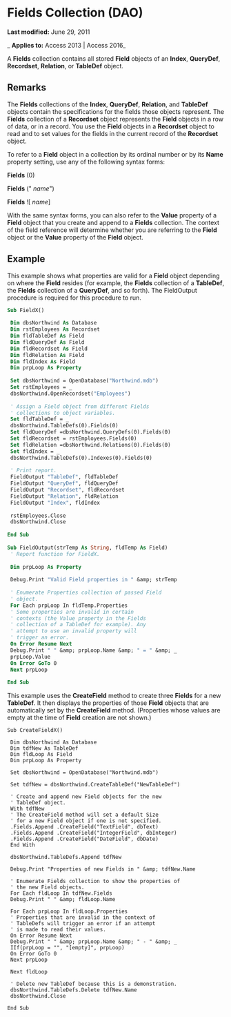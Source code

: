 
# Fields Collection (DAO)

 **Last modified:** June 29, 2011

 _ **Applies to:** Access 2013 | Access 2016_

A  **Fields** collection contains all stored **Field** objects of an **Index**, **QueryDef**, **Recordset**, **Relation**, or **TableDef** object.


## Remarks

The  **Fields** collections of the **Index**, **QueryDef**, **Relation**, and **TableDef** objects contain the specifications for the fields those objects represent. The **Fields** collection of a **Recordset** object represents the **Field** objects in a row of data, or in a record. You use the **Field** objects in a **Recordset** object to read and to set values for the fields in the current record of the **Recordset** object.

To refer to a  **Field** object in a collection by its ordinal number or by its **Name** property setting, use any of the following syntax forms:

 **Fields** (0)

 **Fields** (" _name_")

 **Fields** ![ _name_]

With the same syntax forms, you can also refer to the  **Value** property of a **Field** object that you create and append to a **Fields** collection. The context of the field reference will determine whether you are referring to the **Field** object or the **Value** property of the **Field** object.


## Example

This example shows what properties are valid for a  **Field** object depending on where the **Field** resides (for example, the **Fields** collection of a **TableDef**, the **Fields** collection of a **QueryDef**, and so forth). The FieldOutput procedure is required for this procedure to run.


```vb
Sub FieldX() 
 
 Dim dbsNorthwind As Database 
 Dim rstEmployees As Recordset 
 Dim fldTableDef As Field 
 Dim fldQueryDef As Field 
 Dim fldRecordset As Field 
 Dim fldRelation As Field 
 Dim fldIndex As Field 
 Dim prpLoop As Property 
 
 Set dbsNorthwind = OpenDatabase("Northwind.mdb") 
 Set rstEmployees = _ 
 dbsNorthwind.OpenRecordset("Employees") 
 
 ' Assign a Field object from different Fields 
 ' collections to object variables. 
 Set fldTableDef = _ 
 dbsNorthwind.TableDefs(0).Fields(0) 
 Set fldQueryDef =dbsNorthwind.QueryDefs(0).Fields(0) 
 Set fldRecordset = rstEmployees.Fields(0) 
 Set fldRelation =dbsNorthwind.Relations(0).Fields(0) 
 Set fldIndex = _ 
 dbsNorthwind.TableDefs(0).Indexes(0).Fields(0) 
 
 ' Print report. 
 FieldOutput "TableDef", fldTableDef 
 FieldOutput "QueryDef", fldQueryDef 
 FieldOutput "Recordset", fldRecordset 
 FieldOutput "Relation", fldRelation 
 FieldOutput "Index", fldIndex 
 
 rstEmployees.Close 
 dbsNorthwind.Close 
 
End Sub 
 
Sub FieldOutput(strTemp As String, fldTemp As Field) 
 ' Report function for FieldX. 
 
 Dim prpLoop As Property 
 
 Debug.Print "Valid Field properties in " &amp; strTemp 
 
 ' Enumerate Properties collection of passed Field 
 ' object. 
 For Each prpLoop In fldTemp.Properties 
 ' Some properties are invalid in certain 
 ' contexts (the Value property in the Fields 
 ' collection of a TableDef for example). Any 
 ' attempt to use an invalid property will 
 ' trigger an error. 
 On Error Resume Next 
 Debug.Print " " &amp; prpLoop.Name &amp; " = " &amp; _ 
 prpLoop.Value 
 On Error GoTo 0 
 Next prpLoop 
 
End Sub 

```

This example uses the  **CreateField** method to create three **Fields** for a new **TableDef**. It then displays the properties of those **Field** objects that are automatically set by the **CreateField** method. (Properties whose values are empty at the time of **Field** creation are not shown.)




```
Sub CreateFieldX() 
 
 Dim dbsNorthwind As Database 
 Dim tdfNew As TableDef 
 Dim fldLoop As Field 
 Dim prpLoop As Property 
 
 Set dbsNorthwind = OpenDatabase("Northwind.mdb") 
 
 Set tdfNew = dbsNorthwind.CreateTableDef("NewTableDef") 
 
 ' Create and append new Field objects for the new 
 ' TableDef object. 
 With tdfNew 
 ' The CreateField method will set a default Size 
 ' for a new Field object if one is not specified. 
 .Fields.Append .CreateField("TextField", dbText) 
 .Fields.Append .CreateField("IntegerField", dbInteger) 
 .Fields.Append .CreateField("DateField", dbDate) 
 End With 
 
 dbsNorthwind.TableDefs.Append tdfNew 
 
 Debug.Print "Properties of new Fields in " &amp; tdfNew.Name 
 
 ' Enumerate Fields collection to show the properties of 
 ' the new Field objects. 
 For Each fldLoop In tdfNew.Fields 
 Debug.Print " " &amp; fldLoop.Name 
 
 For Each prpLoop In fldLoop.Properties 
 ' Properties that are invalid in the context of 
 ' TableDefs will trigger an error if an attempt 
 ' is made to read their values. 
 On Error Resume Next 
 Debug.Print " " &amp; prpLoop.Name &amp; " - " &amp; _ 
 IIf(prpLoop = "", "[empty]", prpLoop) 
 On Error GoTo 0 
 Next prpLoop 
 
 Next fldLoop 
 
 ' Delete new TableDef because this is a demonstration. 
 dbsNorthwind.TableDefs.Delete tdfNew.Name 
 dbsNorthwind.Close 
 
End Sub 

```

